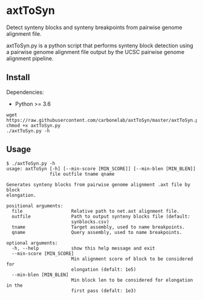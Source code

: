 # axtToSyn

Detect synteny blocks and synteny breakpoints from pairwise genome alignment file.

axtToSyn.py is a python script that performs synteny block detection using a pairwise genome alignment file output by the UCSC pairwise genome alignment pipeline. 

## Install

Dependencies: 

 - Python >= 3.6

```
wget https://raw.githubusercontent.com/carbonelab/axtToSyn/master/axtToSyn.py
chmod +x axtToSyn.py
./axtToSyn.py -h
```

## Usage

```
$ ./axtToSyn.py -h
usage: axtToSyn [-h] [--min-score [MIN_SCORE]] [--min-blen [MIN_BLEN]]
                file outfile tname qname

Generates synteny blocks from pairwise genome alignment .axt file by block
elongation.

positional arguments:
  file                  Relative path to net.axt alignment file.
  outfile               Path to output synteny blocks file (default:
                        synblocks.csv)
  tname                 Target assembly, used to name breakpoints.
  qname                 Query assembly, used to name breakpoints.

optional arguments:
  -h, --help            show this help message and exit
  --min-score [MIN_SCORE]
                        Min alignment score of block to be considered for
                        elongation (defalt: 1e5)
  --min-blen [MIN_BLEN]
                        Min block len to be considered for elongation in the
                        first pass (defalt: 1e3)
``` 
